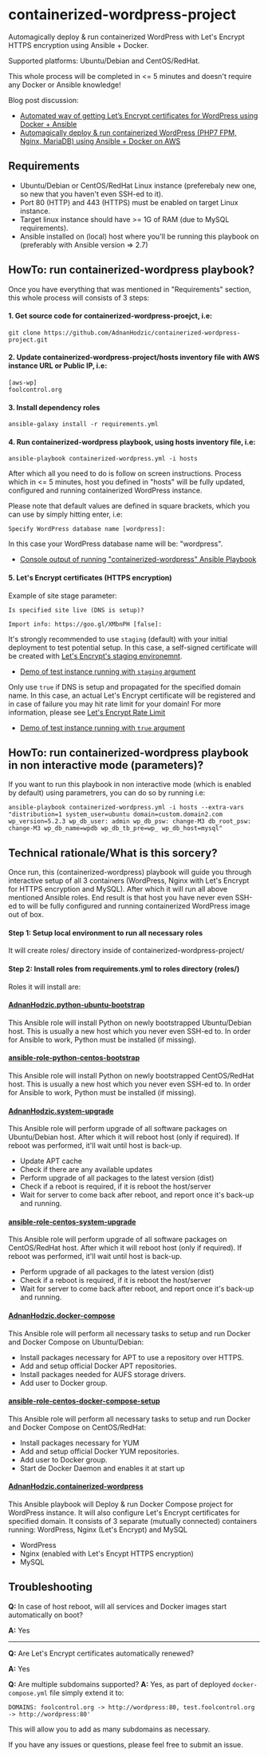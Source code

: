 # containerized-wordpress-project

Automagically deploy & run containerized WordPress with Let's Encrypt HTTPS encryption using Ansible + Docker.

Supported platforms: Ubuntu/Debian and CentOS/RedHat.

This whole process will be completed in <= 5 minutes and doesn't require any Docker or Ansible knowledge!

Blog post discussion: 
* [Automated way of getting Let’s Encrypt certificates for WordPress using Docker + Ansible](http://foolcontrol.org/?p=2758)
* [Automagically deploy & run containerized WordPress (PHP7 FPM, Nginx, MariaDB) using Ansible + Docker on AWS](http://foolcontrol.org/?p=2002)

## Requirements

* Ubuntu/Debian or CentOS/RedHat Linux instance (preferebaly new one, so new that you haven't even SSH-ed to it).
* Port 80 (HTTP) and 443 (HTTPS) must be enabled on target Linux instance.
* Target linux instance should have >= 1G of RAM (due to MySQL requirements).
* Ansible installed on (local) host where you'll be running this playbook on (preferably with Ansible version => 2.7)

## HowTo: run containerized-wordpress playbook?

Once you have everything that was mentioned in "Requirements" section, this whole process will consists of 3 steps:

#### 1. Get source code for containerized-wordpress-proejct, i.e:

```
git clone https://github.com/AdnanHodzic/containerized-wordpress-project.git
```

 #### 2. Update containerized-wordpress-project/hosts inventory file with AWS instance URL or Public IP, i.e:

```
[aws-wp]
foolcontrol.org
```

#### 3. Install dependency roles

```
ansible-galaxy install -r requirements.yml
```

#### 4. Run containerized-wordpress playbook, using hosts inventory file, i.e:

```
ansible-playbook containerized-wordpress.yml -i hosts
```

After which all you need to do is follow on screen instructions. Process which in <= 5 minutes, host you defined in "hosts" will be fully updated, configured and running containerized WordPress instance.

Please note that default values are defined in square brackets, which you can use by simply hitting enter, i.e:
```
Specify WordPress database name [wordpress]:
```

In this case your WordPress database name will be: "wordpress".

* [Console output of running "containerized-wordpress" Ansible Playbook](http://foolcontrol.org/wp-content/uploads/2018/03/containerized-wordpress-run-with-lets-encrypt-2.png)

#### 5. Let's Encrypt certificates (HTTPS encryption)

Example of site stage parameter:

```
Is specified site live (DNS is setup)?

Import info: https://goo.gl/XMbnPH [false]:
```

It's strongly recommended to use `staging` (default) with your initial deployment to test potential setup. In this case, a self-signed certificate will be created with [Let's Encrypt's staging environemnt](https://letsencrypt.org/docs/staging-environment/).

* [Demo of test instance running with `staging` argument](https://foolcontrol.org/wp-content/uploads/2018/03/stage-false-test3.png)

Only use `true` if DNS is setup and propagated for the specified domain name. In this case, an actual Let's Encrypt certificate will be registered and in case of failure you may hit rate limit for your domain! For more information, please see [Let's Encrypt Rate Limit](https://letsencrypt.org/docs/rate-limits/)

* [Demo of test instance running with `true` argument](https://foolcontrol.org/wp-content/uploads/2018/03/stage-live-test3.png)
 
## HowTo: run containerized-wordpress playbook in non interactive mode (parameters)?

If you want to run this playbook in non interactive mode (which is enabled by default) using parametrers, you can do so by running i.e:

```
ansible-playbook containerized-wordpress.yml -i hosts --extra-vars "distribution=1 system_user=ubuntu domain=custom.domain2.com wp_version=5.2.3 wp_db_user: admin wp_db_psw: change-M3 db_root_psw: change-M3 wp_db_name=wpdb wp_db_tb_pre=wp_ wp_db_host=mysql"
```

## Technical rationale/What is this sorcery?

Once run, this (containerized-wordpress) playbook will guide you through interactive setup of all 3 containers (WordPress, Nginx with Let's Encrypt for HTTPS encryption and MySQL). After which it will run all above mentioned Ansible roles. End result is that host you have never even SSH-ed to will be fully configured and running containerized WordPress image out of box.

#### Step 1: Setup local environment to run all necessary roles

It will create roles/ directory inside of containerized-wordpress-project/

#### Step 2: Install roles from requirements.yml to roles directory (roles/)

Roles it will install are:

#### [AdnanHodzic.python-ubuntu-bootstrap](https://galaxy.ansible.com/AdnanHodzic/python-ubuntu-bootstrap/)

This Ansible role will install Python on newly bootstrapped Ubuntu/Debian host. This is usually a new host which you never even SSH-ed to. In order for Ansible to work, Python must be installed (if missing).

#### [ansible-role-python-centos-bootstrap](https://github.com/iMartzen/ansible-role-python-centos-bootstrap)

This Ansible role will install Python on newly bootstrapped CentOS/RedHat host. This is usually a new host which you never even SSH-ed to. In order for Ansible to work, Python must be installed (if missing).

#### [AdnanHodzic.system-upgrade](https://galaxy.ansible.com/AdnanHodzic/system-upgrade/)

This Ansible role will perform upgrade of all software packages on Ubuntu/Debian host. After which it will reboot host (only if required). If reboot was performed, it'll wait until host is back-up.

* Update APT cache
* Check if there are any available updates
* Perform upgrade of all packages to the latest version (dist)
* Check if a reboot is required, if it is reboot the host/server
* Wait for server to come back after reboot, and report once it's back-up and running.

#### [ansible-role-centos-system-upgrade](https://github.com/iMartzen/ansible-role-centos-system-upgrade)

This Ansible role will perform upgrade of all software packages on CentOS/RedHat host. After which it will reboot host (only if required). If reboot was performed, it'll wait until host is back-up.

* Perform upgrade of all packages to the latest version (dist)
* Check if a reboot is required, if it is reboot the host/server
* Wait for server to come back after reboot, and report once it's back-up and running.


#### [AdnanHodzic.docker-compose](https://galaxy.ansible.com/AdnanHodzic/docker-compose/)

This Ansible role will perform all necessary tasks to setup and run Docker and Docker Compose on Ubuntu/Debian:

* Install packages necessary for APT to use a repository over HTTPS.
* Add and setup official Docker APT repositories.
* Install packages needed for AUFS storage drivers.
* Add user to Docker group.

#### [ansible-role-centos-docker-compose-setup](https://github.com/iMartzen/ansible-role-centos-docker-compose-setup)

This Ansible role will perform all necessary tasks to setup and run Docker and Docker Compose on CentOS/RedHat:

* Install packages necessary for YUM
* Add and setup official Docker YUM repositories.
* Add user to Docker group.
* Start de Docker Daemon and enables it at start up

#### [AdnanHodzic.containerized-wordpress](https://galaxy.ansible.com/AdnanHodzic/containerized-wordpress/)

This Ansible playbook will Deploy & run Docker Compose project for WordPress instance. It will also configure Let's Encrypt certificates for specified domain. It consists of 3 separate (mutually connected) containers running: WordPress, Nginx (Let's Encrypt) and MySQL
* WordPress
* Nginx (enabled with Let's Encypt HTTPS encryption)
* MySQL

## Troubleshooting

**Q:** In case of host reboot, will all services and Docker images start automatically on boot?

**A:** Yes

***

**Q:** Are Let's Encrypt certificates automatically renewed?

**A:** Yes

**Q:** Are multiple subdomains supported?
**A:** Yes, as part of deployed `docker-compose.yml` file simply extend it to:

```
DOMAINS: foolcontrol.org -> http://wordpress:80, test.foolcontrol.org -> http://wordpress:80'
```

This will allow you to add as many subdomains as necessary.

If you have any issues or questions, please feel free to submit an issue.
